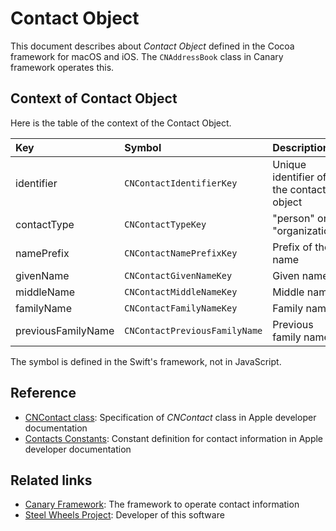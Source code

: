 # Contact Object
This document describes about *Contact Object* defined in the Cocoa framework for macOS and iOS.
The `CNAddressBook` class in Canary framework operates this.

## Context of Contact Object
Here is the table of the context of the Contact Object.

|Key  |Symbol |Description        |
|:--- |:---   |:---               |
|identifier |`CNContactIdentifierKey`    |Unique identifier of the contact object |
|contactType |`CNContactTypeKey` |"person" or "organization" |
|namePrefix |`CNContactNamePrefixKey` |Prefix of the name |
|givenName |`CNContactGivenNameKey` |Given name |
|middleName |`CNContactMiddleNameKey` |Middle name |
|familyName |`CNContactFamilyNameKey` |Family name |
|previousFamilyName |`CNContactPreviousFamilyName`| Previous family name|


The symbol is defined in the Swift's framework, not in JavaScript.

## Reference
* [CNContact class](https://developer.apple.com/documentation/contacts/cncontact): Specification of *CNContact* class in Apple developer documentation
* [Contacts Constants](https://developer.apple.com/documentation/contacts/contacts_constants): Constant definition for contact information in Apple developer documentation

## Related links
* [Canary Framework](https://github.com/steelwheels/Canary): The framework to operate contact information
* [Steel Wheels Project](http://steelwheels.github.io): Developer of this software
